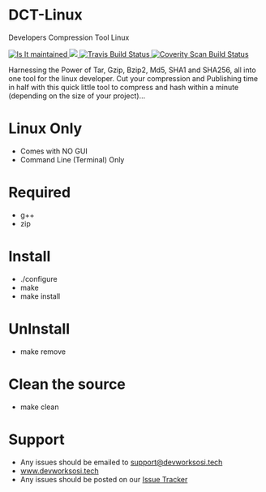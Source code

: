 # DCT-Linux
Developers Compression Tool Linux

<a href="http://isitmaintained.com/project/Keldo/DCT" target="_blank">
<img alt="Is It maintained"
  src="http://isitmaintained.com/badge/resolution/Keldo/DCT.svg">
  </a>
 <a href="http://isitmaintained.com/project/Keldo/DCT" target="_blank"> 
<img src="http://isitmaintained.com/badge/open/Keldo/DCT.svg">
</a>
<a href="https://travis-ci.org/Keldo/DCT/" target="_blank">
<img alt="Travis Build Status"
  src="https://travis-ci.org/Keldo/DCT.svg?branch=master">
</a>
<a href="https://scan.coverity.com/projects/dct" target="_blank">
  <img alt="Coverity Scan Build Status"
       src="https://scan.coverity.com/projects/10412/badge.svg"/>
</a>

Harnessing the Power of Tar, Gzip, Bzip2, Md5, SHA1 and SHA256, all into one tool for the linux developer.
Cut your compression and Publishing time in half with this quick little tool to compress and hash within a minute (depending on the size of your project)...

# Linux Only
- Comes with NO GUI
- Command Line (Terminal) Only

# Required
- g++
- zip

# Install
- ./configure
- make
- make install

# UnInstall
- make remove

# Clean the source
- make clean

# Support
- Any issues should be emailed to support@devworksosi.tech
- www.devworksosi.tech
- Any issues should be posted on our <a href="https://github.com/Keldo/DCT/issues">Issue Tracker</a>
